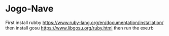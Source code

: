 # Jogo-Nave
First install rubby https://www.ruby-lang.org/en/documentation/installation/ 
then install gosu https://www.libgosu.org/ruby.html 
then run the exe.rb
